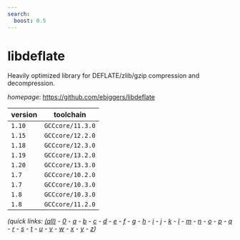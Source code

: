 ```yaml
---
search:
  boost: 0.5
---
```

# libdeflate

Heavily optimized library for DEFLATE/zlib/gzip compression and decompression.

*homepage*: <https://github.com/ebiggers/libdeflate>

version | toolchain
--------|----------
``1.10`` | ``GCCcore/11.3.0``
``1.15`` | ``GCCcore/12.2.0``
``1.18`` | ``GCCcore/12.3.0``
``1.19`` | ``GCCcore/13.2.0``
``1.20`` | ``GCCcore/13.3.0``
``1.7`` | ``GCCcore/10.2.0``
``1.7`` | ``GCCcore/10.3.0``
``1.8`` | ``GCCcore/10.3.0``
``1.8`` | ``GCCcore/11.2.0``


*(quick links: [(all)](../index.md) - [0](../0/index.md) - [a](../a/index.md) - [b](../b/index.md) - [c](../c/index.md) - [d](../d/index.md) - [e](../e/index.md) - [f](../f/index.md) - [g](../g/index.md) - [h](../h/index.md) - [i](../i/index.md) - [j](../j/index.md) - [k](../k/index.md) - [l](../l/index.md) - [m](../m/index.md) - [n](../n/index.md) - [o](../o/index.md) - [p](../p/index.md) - [q](../q/index.md) - [r](../r/index.md) - [s](../s/index.md) - [t](../t/index.md) - [u](../u/index.md) - [v](../v/index.md) - [w](../w/index.md) - [x](../x/index.md) - [y](../y/index.md) - [z](../z/index.md))*

